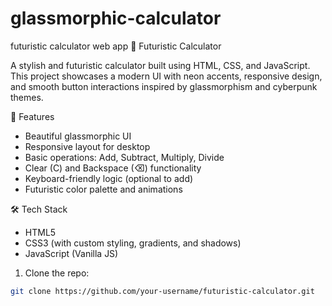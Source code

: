 # glassmorphic-calculator
 futuristic calculator web app
🔢 Futuristic Calculator

A stylish and futuristic calculator built using HTML, CSS, and JavaScript. This project showcases a modern UI with neon accents, responsive design, and smooth button interactions inspired by glassmorphism and cyberpunk themes.

🚀 Features

- Beautiful glassmorphic UI
- Responsive layout for desktop
- Basic operations: Add, Subtract, Multiply, Divide
- Clear (C) and Backspace (⌫) functionality
- Keyboard-friendly logic (optional to add)
- Futuristic color palette and animations

🛠️ Tech Stack

- HTML5
- CSS3 (with custom styling, gradients, and shadows)
- JavaScript (Vanilla JS)

1. Clone the repo:
```bash
git clone https://github.com/your-username/futuristic-calculator.git
